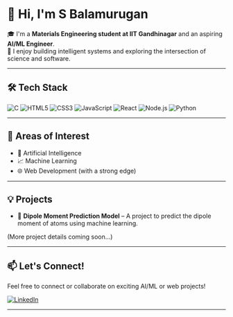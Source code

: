 # 👋 Hi, I'm S Balamurugan

🎓 I'm a **Materials Engineering student at IIT Gandhinagar** and an aspiring **AI/ML Engineer**.  
🚀 I enjoy building intelligent systems and exploring the intersection of science and software.

---

## 🛠️ Tech Stack

![C](https://img.shields.io/badge/-C-A8B9CC?logo=c&logoColor=white)
![HTML5](https://img.shields.io/badge/-HTML5-E34F26?logo=html5&logoColor=white)
![CSS3](https://img.shields.io/badge/-CSS3-1572B6?logo=css3&logoColor=white)
![JavaScript](https://img.shields.io/badge/-JavaScript-F7DF1E?logo=javascript&logoColor=black)
![React](https://img.shields.io/badge/-React-61DAFB?logo=react&logoColor=black)
![Node.js](https://img.shields.io/badge/-Node.js-339933?logo=node.js&logoColor=white)
![Python](https://img.shields.io/badge/-Python-3776AB?logo=python&logoColor=white)

---

## 🔬 Areas of Interest

- 🤖 Artificial Intelligence
- 📈 Machine Learning
- 🌐 Web Development (with a strong edge)

---

## 💡 Projects

- 🔬 **Dipole Moment Prediction Model** – A project to predict the dipole moment of atoms using machine learning.

(More project details coming soon...)

---

## 📫 Let's Connect!

Feel free to connect or collaborate on exciting AI/ML or web projects!

[![LinkedIn](https://img.shields.io/badge/LinkedIn-blue?logo=linkedin&logoColor=white)](www.linkedin.com/in/balamurugan-s-1915b5322)


---
